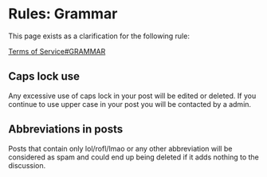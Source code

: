 Rules: Grammar
============



This page exists as a clarification for the following rule:

[Terms of Service#GRAMMAR](/rules/terms-of-service/#grammar)


## Caps lock use

Any excessive use of caps lock in your post will be edited or deleted. If you continue to use upper case in your post you will be contacted by a admin.

## Abbreviations in posts

Posts that contain only lol/rofl/lmao or any other abbreviation will be considered as spam and could end up being deleted if it adds nothing to the discussion.